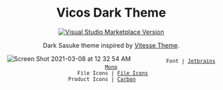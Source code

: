 <h1 align="center">Vicos Dark Theme</h1>

<p align="center">
<a href="https://marketplace.visualstudio.com/items?itemName=vguegan.vicos-theme" target="__blank"><img alt="Visual Studio Marketplace Version" src="https://img.shields.io/visual-studio-marketplace/v/vguegan.vicos-theme?color=%234d9375&label=Marketplace&logo=visual-studio-code"></a>
</p>

<p align="center">Dark Sasuke theme inspired by <a href="https://marketplace.visualstudio.com/items?itemName=antfu.theme-vitesse">Vitesse Theme</a>.
</p>

<p align="center">
<img alt="Screen Shot 2021-03-08 at 12 32 54 AM" src="https://victorguegan.fr/cdn/editor.png">
<sub><samp>&nbsp;&nbsp;&nbsp;&nbsp;&nbsp;&nbsp;&nbsp;&nbsp;&nbsp;&nbsp;&nbsp;Font | <a href="https://www.jetbrains.com/lp/mono/">Jetbrains Mono</a><br>
&nbsp;File Icons | <a href="https://marketplace.visualstudio.com/items?itemName=file-icons.file-icons">File Icons</a><br>
Product Icons | <a href="https://github.com/antfu/vscode-icons-carbon">Carbon</a>&nbsp;&nbsp;&nbsp;&nbsp;&nbsp;&nbsp;<br>
</p>
